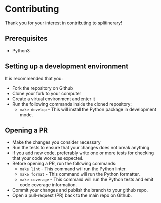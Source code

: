 # Contributing

Thank you for your interest in contributing to splitinerary!

## Prerequisites

- Python3

## Setting up a development environment

It is recommended that you:

- Fork the repository on Github
- Clone your fork to your computer
- Create a virtual environment and enter it
- Run the following commands inside the cloned repository:
  - `make develop` - This will install the Python package in development
    mode.

## Opening a PR
- Make the changes you consider necessary
- Run the tests to ensure that your changes does not break anything
- If you add new code, preferably write one or more tests for checking that your code works as expected.
- Before opening a PR, run the following commands:
  - `make lint` - This command will run the Python linter.
  - `make format` - This command will run the Python formatter.
  - `make coverage` - This command will run the Python tests and emit code coverage information.
- Commit your changes and publish the branch to your github repo.
- Open a pull-request (PR) back to the main repo on Github.